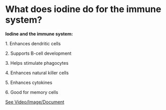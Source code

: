 # What does iodine do for the immune system?

**Iodine and the immune system:**

1\. Enhances dendritic cells 

2\. Supports B-cell development 

3\. Helps stimulate phagocytes 

4\. Enhances natural killer cells 

5\. Enhances cytokines 

6\. Good for memory cells 

 [See Video/Image/Document](https://hls-player.drberg.com/asset?path=migrated-assets/iodine-and-your-immune-system)
